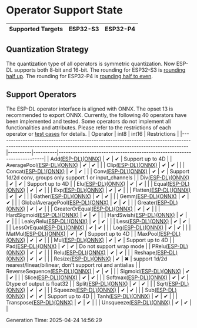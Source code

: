 # Operator Support State

| Supported Targets | ESP32-S3 | ESP32-P4 |
| ----------------- | -------- | -------- |

## Quantization Strategy

The quantization type of all operators is symmetric quantization. Now ESP-DL supports both 8-bit and 16-bit.
The rounding for ESP32-S3 is [rounding half up](https://simple.wikipedia.org/wiki/Rounding#Round_half_up).
The rounding for ESP32-P4 is [rounding half to even](https://simple.wikipedia.org/wiki/Rounding#Round_half_to_even).

## Support Operators

The ESP-DL operator interface is aligned with ONNX. The opset 13 is recommended to export ONNX.
Currently, the following 40 operators have been implemented and tested. Some operators do not implement all functionalities and attributes. Please refer to the restrictions of each operator or [test cases](./tools/ops_test/config/op_cfg.toml) for details.
| Operator                                                                                                                                                     | int8     | int16    | Restrictions                                                           |
|--------------------------------------------------------------------------------------------------------------------------------------------------------------|----------|----------|------------------------------------------------------------------------|
| Add[(ESP-DL)](esp-dl/dl/module/include/dl_module_add.hpp)[(ONNX)](https://onnx.ai/onnx/operators/onnx__Add.html)                                             | &#10004; | &#10004; | Support up to 4D                                                       |
| AveragePool[(ESP-DL)](esp-dl/dl/module/include/dl_module_average_pool.hpp)[(ONNX)](https://onnx.ai/onnx/operators/onnx__AveragePool.html)                    | &#10004; | &#10004; |                                                                        |
| Clip[(ESP-DL)](esp-dl/dl/module/include/dl_module_clip.hpp)[(ONNX)](https://onnx.ai/onnx/operators/onnx__Clip.html)                                          | &#10004; | &#10004; |                                                                        |
| Concat[(ESP-DL)](esp-dl/dl/module/include/dl_module_concat.hpp)[(ONNX)](https://onnx.ai/onnx/operators/onnx__Concat.html)                                    | &#10004; | &#10004; |                                                                        |
| Conv[(ESP-DL)](esp-dl/dl/module/include/dl_module_conv.hpp)[(ONNX)](https://onnx.ai/onnx/operators/onnx__Conv.html)                                          | &#10004; | &#10004; | Support 1d/2d conv, groups only support 1 or input_channels            |
| Div[(ESP-DL)](esp-dl/dl/module/include/dl_module_div.hpp)[(ONNX)](https://onnx.ai/onnx/operators/onnx__Div.html)                                             | &#10004; | &#10004; | Support up to 4D                                                       |
| Elu[(ESP-DL)](esp-dl/dl/module/include/dl_module_elu.hpp)[(ONNX)](https://onnx.ai/onnx/operators/onnx__Elu.html)                                             | &#10004; | &#10004; |                                                                        |
| Equal[(ESP-DL)](esp-dl/dl/module/include/dl_module_equal.hpp)[(ONNX)](https://onnx.ai/onnx/operators/onnx__Equal.html)                                       | &#10004; | &#10004; |                                                                        |
| Exp[(ESP-DL)](esp-dl/dl/module/include/dl_module_exp.hpp)[(ONNX)](https://onnx.ai/onnx/operators/onnx__Exp.html)                                             | &#10004; | &#10004; |                                                                        |
| Flatten[(ESP-DL)](esp-dl/dl/module/include/dl_module_flatten.hpp)[(ONNX)](https://onnx.ai/onnx/operators/onnx__Flatten.html)                                 | &#10004; | &#10004; |                                                                        |
| Gather[(ESP-DL)](esp-dl/dl/module/include/dl_module_gather.hpp)[(ONNX)](https://onnx.ai/onnx/operators/onnx__Gather.html)                                    | &#10004; | &#10004; |                                                                        |
| Gemm[(ESP-DL)](esp-dl/dl/module/include/dl_module_gemm.hpp)[(ONNX)](https://onnx.ai/onnx/operators/onnx__Gemm.html)                                          | &#10004; | &#10004; |                                                                        |
| GlobalAveragePool[(ESP-DL)](esp-dl/dl/module/include/dl_module_global_average_pool.hpp)[(ONNX)](https://onnx.ai/onnx/operators/onnx__GlobalAveragePool.html) | &#10004; | &#10004; |                                                                        |
| Greater[(ESP-DL)](esp-dl/dl/module/include/dl_module_greater.hpp)[(ONNX)](https://onnx.ai/onnx/operators/onnx__Greater.html)                                 | &#10004; | &#10004; |                                                                        |
| GreaterOrEqual[(ESP-DL)](esp-dl/dl/module/include/dl_module_greater_or_equal.hpp)[(ONNX)](https://onnx.ai/onnx/operators/onnx__GreaterOrEqual.html)          | &#10004; | &#10004; |                                                                        |
| HardSigmoid[(ESP-DL)](esp-dl/dl/module/include/dl_module_hard_sigmoid.hpp)[(ONNX)](https://onnx.ai/onnx/operators/onnx__HardSigmoid.html)                    | &#10004; | &#10004; |                                                                        |
| HardSwish[(ESP-DL)](esp-dl/dl/module/include/dl_module_hard_swish.hpp)[(ONNX)](https://onnx.ai/onnx/operators/onnx__HardSwish.html)                          | &#10004; | &#10004; |                                                                        |
| LeakyRelu[(ESP-DL)](esp-dl/dl/module/include/dl_module_leaky_relu.hpp)[(ONNX)](https://onnx.ai/onnx/operators/onnx__LeakyRelu.html)                          | &#10004; | &#10004; |                                                                        |
| Less[(ESP-DL)](esp-dl/dl/module/include/dl_module_less.hpp)[(ONNX)](https://onnx.ai/onnx/operators/onnx__Less.html)                                          | &#10004; | &#10004; |                                                                        |
| LessOrEqual[(ESP-DL)](esp-dl/dl/module/include/dl_module_less_or_equal.hpp)[(ONNX)](https://onnx.ai/onnx/operators/onnx__LessOrEqual.html)                   | &#10004; | &#10004; |                                                                        |
| Log[(ESP-DL)](esp-dl/dl/module/include/dl_module_log.hpp)[(ONNX)](https://onnx.ai/onnx/operators/onnx__Log.html)                                             | &#10004; | &#10004; |                                                                        |
| MatMul[(ESP-DL)](esp-dl/dl/module/include/dl_module_matmul.hpp)[(ONNX)](https://onnx.ai/onnx/operators/onnx__MatMul.html)                                    | &#10004; | &#10004; | Support up to 4D                                                       |
| MaxPool[(ESP-DL)](esp-dl/dl/module/include/dl_module_max_pool.hpp)[(ONNX)](https://onnx.ai/onnx/operators/onnx__MaxPool.html)                                | &#10004; | &#10004; |                                                                        |
| Mul[(ESP-DL)](esp-dl/dl/module/include/dl_module_mul.hpp)[(ONNX)](https://onnx.ai/onnx/operators/onnx__Mul.html)                                             | &#10004; | &#10004; | Support up to 4D                                                       |
| Pad[(ESP-DL)](esp-dl/dl/module/include/dl_module_pad.hpp)[(ONNX)](https://onnx.ai/onnx/operators/onnx__Pad.html)                                             | &#10004; | &#10004; | Do not support wrap mode                                               |
| PRelu[(ESP-DL)](esp-dl/dl/module/include/dl_module_prelu.hpp)[(ONNX)](https://onnx.ai/onnx/operators/onnx__PRelu.html)                                       | &#10004; | &#10004; |                                                                        |
| Relu[(ESP-DL)](esp-dl/dl/module/include/dl_module_relu.hpp)[(ONNX)](https://onnx.ai/onnx/operators/onnx__Relu.html)                                          | &#10004; | &#10004; |                                                                        |
| Reshape[(ESP-DL)](esp-dl/dl/module/include/dl_module_reshape.hpp)[(ONNX)](https://onnx.ai/onnx/operators/onnx__Reshape.html)                                 | &#10004; | &#10004; |                                                                        |
| Resize[(ESP-DL)](esp-dl/dl/module/include/dl_module_resize.hpp)[(ONNX)](https://onnx.ai/onnx/operators/onnx__Resize.html)                                    | &#10004; | &#10006; | support 1d/2d nearest/linear/bilinear, don't support roi and antialias |
| ReverseSequence[(ESP-DL)](esp-dl/dl/module/include/dl_module_reverse_sequence.hpp)[(ONNX)](https://onnx.ai/onnx/operators/onnx__ReverseSequence.html)        | &#10004; | &#10004; |                                                                        |
| Sigmoid[(ESP-DL)](esp-dl/dl/module/include/dl_module_sigmoid.hpp)[(ONNX)](https://onnx.ai/onnx/operators/onnx__Sigmoid.html)                                 | &#10004; | &#10004; |                                                                        |
| Slice[(ESP-DL)](esp-dl/dl/module/include/dl_module_slice.hpp)[(ONNX)](https://onnx.ai/onnx/operators/onnx__Slice.html)                                       | &#10004; | &#10004; |                                                                        |
| Softmax[(ESP-DL)](esp-dl/dl/module/include/dl_module_softmax.hpp)[(ONNX)](https://onnx.ai/onnx/operators/onnx__Softmax.html)                                 | &#10004; | &#10004; | Dtype of output is float32                                             |
| Split[(ESP-DL)](esp-dl/dl/module/include/dl_module_split.hpp)[(ONNX)](https://onnx.ai/onnx/operators/onnx__Split.html)                                       | &#10004; | &#10004; |                                                                        |
| Sqrt[(ESP-DL)](esp-dl/dl/module/include/dl_module_sqrt.hpp)[(ONNX)](https://onnx.ai/onnx/operators/onnx__Sqrt.html)                                          | &#10004; | &#10004; |                                                                        |
| Squeeze[(ESP-DL)](esp-dl/dl/module/include/dl_module_squeeze.hpp)[(ONNX)](https://onnx.ai/onnx/operators/onnx__Squeeze.html)                                 | &#10004; | &#10004; |                                                                        |
| Sub[(ESP-DL)](esp-dl/dl/module/include/dl_module_sub.hpp)[(ONNX)](https://onnx.ai/onnx/operators/onnx__Sub.html)                                             | &#10004; | &#10004; | Support up to 4D                                                       |
| Tanh[(ESP-DL)](esp-dl/dl/module/include/dl_module_tanh.hpp)[(ONNX)](https://onnx.ai/onnx/operators/onnx__Tanh.html)                                          | &#10004; | &#10004; |                                                                        |
| Transpose[(ESP-DL)](esp-dl/dl/module/include/dl_module_transpose.hpp)[(ONNX)](https://onnx.ai/onnx/operators/onnx__Transpose.html)                           | &#10004; | &#10004; |                                                                        |
| Unsqueeze[(ESP-DL)](esp-dl/dl/module/include/dl_module_unsqueeze.hpp)[(ONNX)](https://onnx.ai/onnx/operators/onnx__Unsqueeze.html)                           | &#10004; | &#10004; |                                                                        |

Generation Time: 2025-04-24 14:56:29